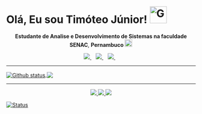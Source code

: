 # Olá, Eu sou <strong>Timóteo Júnior!</strong> <a href="https://github.com/timoteo-junior"><img src="https://i.pinimg.com/originals/66/36/d3/6636d37ba22a391c6353b1436a81f656.gif" alt="Gengar" width="45"><a/>

<p align='center'>
  <strong>Estudante de Analise e Desenvolvimento de Sistemas na faculdade SENAC</strong>, <strong>Pernambuco <a href="https://github.com/timoteo-junior"><img src="https://upload.wikimedia.org/wikipedia/commons/thumb/7/72/Bandeira_de_Pernambuco_%28quadrada%29.svg/330px-Bandeira_de_Pernambuco_%28quadrada%29.svg.png" width="20"/><a/></strong>
</p>

<p align='center'>  
  <a href="https://www.linkedin.com/in/timoteo-junior">
    <img src="https://img.shields.io/badge/linkedin-%230077B5.svg?&style=for-the-badge&logo=linkedin&logoColor=white" />
  </a>&nbsp;&nbsp;
    <a href="mailto:timoteobbatjunior@gmail.com">
    <img src="https://img.shields.io/badge/Gmail-EA4335?logo=gmail&logoColor=white&style=for-the-badge" />        
  </a>&nbsp;&nbsp;
  <a href="https://www.instagram.com/timoteoojr">
    <img src="https://img.shields.io/badge/instagram-%23E4405F.svg?&style=for-the-badge&logo=instagram&logoColor=white" />        
  </a>&nbsp;&nbsp;
</p>

___

<a href="https://github.com/timoteo-junior">
  <img align="center" src="https://github-readme-stats.vercel.app/api?username=timoteo-junior&show_icons=true&theme=radical" alt="Github status" />
</a>
<a href="https://github.com/timoteo-junior">
  <img align="center" src="https://github-readme-stats.vercel.app/api/top-langs/?username=timoteo-junior&layout=compact&theme=radical" />
</a>


___
<p align='center'>
  <a href="https://github.com/timoteo-junior">
    <img src="https://img.shields.io/badge/HTML-239120?logo=html5&logoColor=white&style=for-the-badge"/>
    <img src="https://img.shields.io/badge/CSS-239120?logo=css3&logoColor=white&style=for-the-badge"/>
    <img src="https://img.shields.io/badge/C%23-239120?logo=c-sharp&logoColor=white&style=for-the-badge"/>
  </a>
</p>
<a href="https://github.com/timoteo-junior">
<p align="left"> <img src="https://komarev.com/ghpvc/?username=timoteo-junior" alt="Status" /> </p>
</a>
